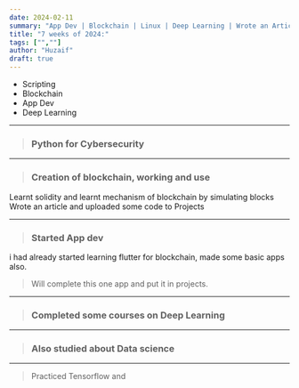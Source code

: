 ```yaml
---
date: 2024-02-11
summary: "App Dev | Blockchain | Linux | Deep Learning | Wrote an Article"
title: "7 weeks of 2024:"
tags: ["",""]
author: "Huzaif"
draft: true
---
```

- Scripting
- Blockchain
- App Dev
- Deep Learning
---
>### Python for Cybersecurity 

---
>### Creation of blockchain, working and use
Learnt solidity and learnt mechanism of blockchain by simulating blocks \
Wrote an article and uploaded some code to Projects

---
>### Started App dev 
i had already started learning flutter for blockchain, made some basic apps also.

>Will complete this one app and put it in projects.

---
>### Completed some courses on Deep Learning

---
>### Also studied about Data science

---
>Practiced Tensorflow and 
>